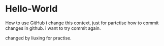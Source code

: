 # Hello-World
How to use GitHub
i change this context, just for partctise how to commit changes in github.
i want to try commit again.

changed by liuxing for practise.
